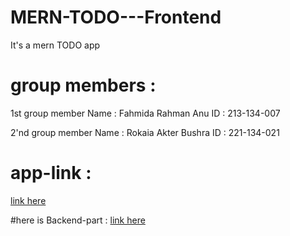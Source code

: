 # MERN-TODO---Frontend
It's a mern TODO app
# group members :
1st group member Name : Fahmida Rahman Anu
ID : 213-134-007

2'nd group member Name :   Rokaia Akter Bushra
ID : 221-134-021

# app-link : 
[link here ](https://todo-app-134007.netlify.app/)

#here is Backend-part :
[link here ](https://github.com/007fahmida/MERN-TODO---Backend/tree/main)
